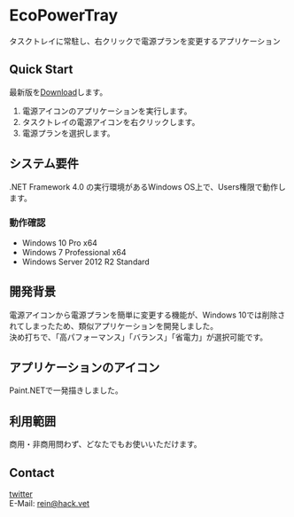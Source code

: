# EcoPowerTray

タスクトレイに常駐し、右クリックで電源プランを変更するアプリケーション

## Quick Start

最新版を[Download](https://github.com/reinforchu/EcoPowerTray/releases)します。

1. 電源アイコンのアプリケーションを実行します。
2. タスクトレイの電源アイコンを右クリックします。
3. 電源プランを選択します。

## システム要件

.NET Framework 4.0 の実行環境があるWindows OS上で、Users権限で動作します。

### 動作確認

+ Windows 10 Pro x64
+ Windows 7 Professional x64
+ Windows Server 2012 R2 Standard

## 開発背景

電源アイコンから電源プランを簡単に変更する機能が、Windows 10では削除されてしまったため、類似アプリケーションを開発しました。  
決め打ちで、「高パフォーマンス」「バランス」「省電力」が選択可能です。


## アプリケーションのアイコン

Paint.NETで一発描きしました。

## 利用範囲

商用・非商用問わず、どなたでもお使いいただけます。  

## Contact

[twitter](https://twitter.com/reinforchu)  
E-Mail: rein@hack.vet